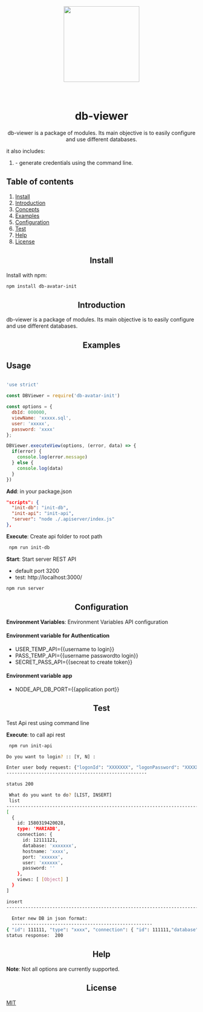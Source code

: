 <div align="center">
  <a href="https://github.com/Alex2018-avatar/db-viewer">
    <img width="200" height="200" src="https://cdn2.vectorstock.com/i/1000x1000/78/46/blue-database-icon-circle-frame-white-background-v-vector-20757846.jpg">
  </a>
  <br>
  <br>

<!-- [![npm][npm]][npm-url]

[![node][node]][node-url]
[![deps][deps]][deps-url]
[![tests][tests]][tests-url]
[![builds][builds]][builds-url]
[![builds2][builds2]][builds2-url]
[![coverage][cover]][cover-url]
[![licenses][licenses]][licenses-url]
[![PR's welcome][prs]][prs-url] -->

  <br>
  <!-- <a href="https://dependabot.com/compatibility-score.html?dependency-name=webpack&package-manager=npm_and_yarn&new-version=latest">
    <img src="https://api.dependabot.com/badges/compatibility_score?dependency-name=webpack&package-manager=npm_and_yarn&version-scheme=semver&target-version=latest">
  </a>
	<a href="https://npmcharts.com/compare/webpack?minimal=true">
		<img src="https://img.shields.io/npm/dm/webpack.svg">
	</a>
	<a href="https://packagephobia.now.sh/result?p=webpack">
		<img src="https://packagephobia.now.sh/badge?p=webpack" alt="install size">
	</a>
	<a href="https://opencollective.com/webpack#backer">
		<img src="https://opencollective.com/webpack/backers/badge.svg">
	</a>
	<a href="https://opencollective.com/webpack#sponsors">
		<img src="https://opencollective.com/webpack/sponsors/badge.svg">
	</a>
	<a href="https://github.com/webpack/webpack/graphs/contributors">
		<img src="https://img.shields.io/github/contributors/webpack/webpack.svg">
	</a>
	<a href="https://gitter.im/webpack/webpack">
		<img src="https://badges.gitter.im/webpack/webpack.svg">
	</a> -->
  <h1>db-viewer</h1>
  <p>
    db-viewer is a package of modules. Its main objective is to easily configure and use different databases.
  </p>
</div>
<div align="left">
  <p>it also includes:</p>
  <ol>
    <li>- generate credentials using the command line.</li>
  </ol>
</div>

## Table of contents

1. [Install](#install)
2. [Introduction](#introduction)
3. [Concepts](#concepts)
3. [Examples](#examples)
4. [Configuration](#configuration)
5. [Test](#test)
6. [Help](#help)
7. [License](#license)


<!-- [![Avatar Logo](https://www.avatar-global.com/website/img/logo.png)](https://www.avatar-global.com/) -->
<h2 align="center">Install</h2>
Install with npm:

```bash
npm install db-avatar-init
```

<h2 align="center">Introduction</h2>

db-viewer is a package of modules. Its main objective is to easily configure and use different databases.

<h2 align="center">Examples</h2>

## Usage
```js

'use strict' 

const DBViewer = require('db-avatar-init')

const options = {
  dbId: 000000,
  viewName: 'xxxxx.sql',
  user: 'xxxxx',
  password: 'xxxx'
};

DBViewer.executeView(options, (error, data) => {
  if(error) {
    console.log(error.message)
  } else {
    console.log(data)
  }
})
```

**Add**: in your package.json

```json
"scripts": {
  "init-db": "init-db",
  "init-api": "init-api",
  "server": "node ./.apiserver/index.js"
},
```

**Execute**: Create api folder to root path
```bash
 npm run init-db
```

**Start**: Start server REST API
- default port 3200
- test: http://localhost:3000/

```bash
npm run server
```

<h2 align="center">Configuration</h2>

**Environment Variables**: Environment Variables API configuration
#### Environment variable for Authentication
- USER_TEMP_API={{username to login}}
- PASS_TEMP_API={{username passwordto login}}
- SECRET_PASS_API={{secreat to create token}}

#### Environment variable app
- NODE_API_DB_PORT={{application port}}

<h2 align="center">Test</h2>
Test Api rest using command line

**Execute**: to call api rest
```bash
 npm run init-api
```

```bash
Do you want to login? :: [Y, N] : 

Enter user body request: {"logonId": "XXXXXXX", "logonPassword": "XXXXXXXXX"}
----------------------------------------------------

status 200

 What do you want to do? [LIST, INSERT]
 list
----------------------------------------------------------------------------------
[
  {
    id: 1580319420028,
    type: 'MARIADB',
    connection: {
      id: 12111121,
      database: 'xxxxxxx',
      hostname: 'xxxx',
      port: 'xxxxxx',
      user: 'xxxxxx',
      password: ''
    },
    views: [ [Object] ]
  }
]

insert
----------------------------------------------------------------------------------
 
  Enter new DB in json format: 
  ----------------------------------------------------
{ "id": 111111, "type": "xxxx", "connection": { "id": 111111,"database": "xxxx", "hostname": "xxxxxx", "port": "xxxx", "user": "xxxx" }, "views": [{ "name": "xxx.sql", "path": "views/mariadb/xxx.sql", "query": "SELECT * FROM xxxxxxx;"}]}
status response:  200
```

<h2 align="center">Help</h2>

**Note**: Not all options are currently supported.

<h2 align="center">License</h2>

  [MIT](LICENSE)